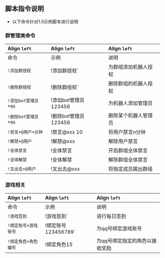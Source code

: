 ## 脚本指令说明

* 以下命令针对1.0示例脚本进行说明

### 群管理类命令

| Align `left`   | Align `left`    | Align `left` |
|:---------------|:----------------|:-------------| 
| 命令             | 示例              | 说明           | 
| `!添加群授权`       | !添加群授权`         | 为群组添加机器人授权   | 
| `!删除群授权`       | !删除群授权`         | 删除群组的机器人授权   | 
| `!添加bot管理员+qq` | !添加bot管理员123456 | 为机器人添加管理员    | 
| `!删除bot管理员+qq` | !删除bot管理员123456 | 删除某个机器人管理员   | 
| `!禁言+@用户+分钟`   | !禁言@xxx 10      | 将用户禁言n分钟     | 
| `!解禁+@用户`      | !解禁@xxx         | 解除用户禁言       | 
| `!全体禁言`        | !全体禁言           | 开启群组全体禁言     |
| `!全体解禁`        | !全体解禁           | 解除群组全体禁言     | 
| `!叉出去+@用户`     | !叉出去@xxx        | 将指定成员踢出群组    |


### 游戏相关

| Align `left` | Align `left`    | Align `left`     |
|:-------------|:----------------|:-----------------| 
| 命令           | 示例              | 说明               | 
| `!游戏签到`      | !游戏签到`          | 进行每日签到           | 
| `!绑定账号+游戏账号` | !绑定账号123456789` | 为qq号绑定游戏账号       | 
| `!绑定角色+角色编号` | !绑定角色15         | 为qq号绑定指定的角色以接收奖励 | 
